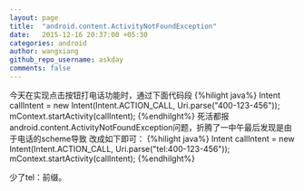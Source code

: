 ```yaml
---
layout: page
title:  "android.content.ActivityNotFoundException"
date:   2015-12-16 20:37:00 +05:30
categories: android
author: wangxiang
github_repo_username: askday
comments: false
---
```


今天在实现点击按钮打电话功能时，通过下面代码段
{%hilight java%}
  Intent callIntent = new Intent(Intent.ACTION_CALL, Uri.parse("400-123-456"));
  mContext.startActivity(callIntent);
{%endhilght%}
死活都报android.content.ActivityNotFoundException问题，折腾了一中午最后发现是由于电话的scheme导致
改成如下即可：
{%hilight java%}
  Intent callIntent = new Intent(Intent.ACTION_CALL, Uri.parse("tel:400-123-456"));
  mContext.startActivity(callIntent);
{%endhilght%}

少了tel：前缀。
